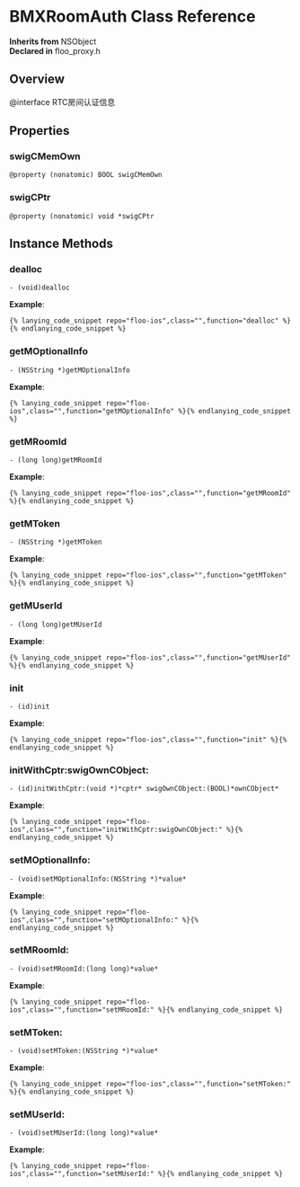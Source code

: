 # BMXRoomAuth Class Reference

  **Inherits from** NSObject  
  **Declared in** floo_proxy.h  

## Overview

@interface RTC房间认证信息

## Properties

<a name="//api/name/swigCMemOwn" title="swigCMemOwn"></a>
### swigCMemOwn

`@property (nonatomic) BOOL swigCMemOwn`

<a name="//api/name/swigCPtr" title="swigCPtr"></a>
### swigCPtr

`@property (nonatomic) void *swigCPtr`

<a title="Instance Methods" name="instance_methods"></a>
## Instance Methods

<a name="//api/name/dealloc" title="dealloc"></a>
### dealloc

`- (void)dealloc`

<a name="//api/name/getMOptionalInfo" title="getMOptionalInfo"></a>
**Example**:
```
{% lanying_code_snippet repo="floo-ios",class="",function="dealloc" %}{% endlanying_code_snippet %}
```
### getMOptionalInfo

`- (NSString *)getMOptionalInfo`

<a name="//api/name/getMRoomId" title="getMRoomId"></a>
**Example**:
```
{% lanying_code_snippet repo="floo-ios",class="",function="getMOptionalInfo" %}{% endlanying_code_snippet %}
```
### getMRoomId

`- (long long)getMRoomId`

<a name="//api/name/getMToken" title="getMToken"></a>
**Example**:
```
{% lanying_code_snippet repo="floo-ios",class="",function="getMRoomId" %}{% endlanying_code_snippet %}
```
### getMToken

`- (NSString *)getMToken`

<a name="//api/name/getMUserId" title="getMUserId"></a>
**Example**:
```
{% lanying_code_snippet repo="floo-ios",class="",function="getMToken" %}{% endlanying_code_snippet %}
```
### getMUserId

`- (long long)getMUserId`

<a name="//api/name/init" title="init"></a>
**Example**:
```
{% lanying_code_snippet repo="floo-ios",class="",function="getMUserId" %}{% endlanying_code_snippet %}
```
### init

`- (id)init`

<a name="//api/name/initWithCptr:swigOwnCObject:" title="initWithCptr:swigOwnCObject:"></a>
**Example**:
```
{% lanying_code_snippet repo="floo-ios",class="",function="init" %}{% endlanying_code_snippet %}
```
### initWithCptr:swigOwnCObject:

`- (id)initWithCptr:(void *)*cptr* swigOwnCObject:(BOOL)*ownCObject*`

<a name="//api/name/setMOptionalInfo:" title="setMOptionalInfo:"></a>
**Example**:
```
{% lanying_code_snippet repo="floo-ios",class="",function="initWithCptr:swigOwnCObject:" %}{% endlanying_code_snippet %}
```
### setMOptionalInfo:

`- (void)setMOptionalInfo:(NSString *)*value*`

<a name="//api/name/setMRoomId:" title="setMRoomId:"></a>
**Example**:
```
{% lanying_code_snippet repo="floo-ios",class="",function="setMOptionalInfo:" %}{% endlanying_code_snippet %}
```
### setMRoomId:

`- (void)setMRoomId:(long long)*value*`

<a name="//api/name/setMToken:" title="setMToken:"></a>
**Example**:
```
{% lanying_code_snippet repo="floo-ios",class="",function="setMRoomId:" %}{% endlanying_code_snippet %}
```
### setMToken:

`- (void)setMToken:(NSString *)*value*`

<a name="//api/name/setMUserId:" title="setMUserId:"></a>
**Example**:
```
{% lanying_code_snippet repo="floo-ios",class="",function="setMToken:" %}{% endlanying_code_snippet %}
```
### setMUserId:

`- (void)setMUserId:(long long)*value*`

**Example**:
```
{% lanying_code_snippet repo="floo-ios",class="",function="setMUserId:" %}{% endlanying_code_snippet %}
```

